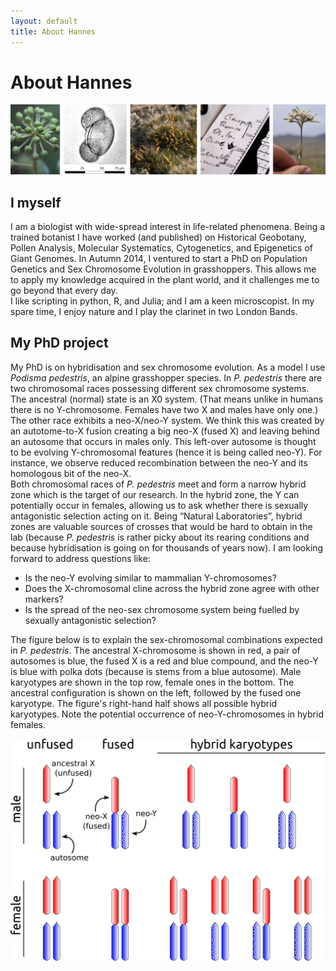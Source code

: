 ```yaml
---
layout: default
title: About Hannes
---
```



# About Hannes

![About](../img/about.jpg)

## I myself
I am a biologist with wide-spread interest in life-related phenomena. Being a trained botanist I have worked (and published) on Historical Geobotany, Pollen Analysis, Molecular Systematics, Cytogenetics, and Epigenetics of Giant Genomes. In Autumn 2014, I ventured to start a PhD on Population Genetics and Sex Chromosome Evolution in grasshoppers. This allows me to apply my knowledge acquired in the plant world, and it challenges me to go beyond that every day.  
I like scripting in python, R, and Julia; and I am a keen microscopist. In my spare time, I enjoy nature and I play the clarinet in two London Bands.

## My PhD project
My PhD is on hybridisation and sex chromosome evolution. As a model I use *Podisma pedestris*, an alpine grasshopper species. In *P. pedestris* there are two chromosomal races possessing different sex chromosome systems. The ancestral (normal) state is an X0 system. (That means unlike in humans there is no Y-chromosome. Females have two X and males have only one.) The other race exhibits a neo-X/neo-Y system. We think this was created by an autotome-to-X fusion creating a big neo-X (fused X) and leaving behind an autosome that occurs in males only. This left-over autosome is thought to be evolving Y-chromosomal features (hence it is being called neo-Y). For instance, we observe reduced recombination between the neo-Y and its homologous bit of the neo-X.  
Both chromosomal races of *P. pedestris* meet and form a narrow hybrid zone which is the target of our research. In the hybrid zone, the Y can potentially occur in females, allowing us to ask whether there is sexually antagonistic selection acting on it. Being “Natural Laboratories”, hybrid zones are valuable sources of crosses that would be hard to obtain in the lab (because *P. pedestris* is rather picky about its rearing conditions and because hybridisation is going on for thousands of years now). I am looking forward to address questions like:

* Is the neo-Y evolving similar to mammalian Y-chromosomes?
* Does the X-chromosomal cline across the hybrid zone agree with other markers?
* Is the spread of the neo-sex chromosome system being fuelled by sexually antagonistic selection?

The figure below is to explain the sex-chromosomal combinations expected in *P. pedestris*. The ancestral X-chromosome is shown in red, a pair of autosomes is blue, the fused X is a red and blue compound, and the neo-Y is blue with polka dots (because is stems from a blue autosome). Male karyotypes are shown in the top row, female ones in the bottom. The ancestral configuration is shown on the left, followed by the fused one karyotype. The figure's right-hand half shows all possible hybrid karyotypes. Note the potential occurrence of neo-Y-chromosomes in hybrid females.

![chromosomes](../img/sex_chrs_drawing.png)
